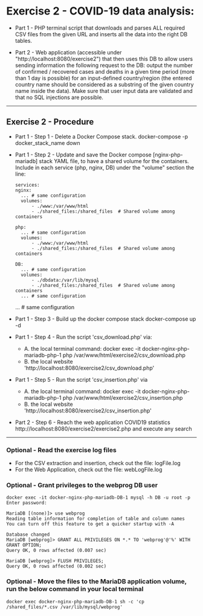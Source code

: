 # Exercise 2 - COVID-19 data analysis:
- Part 1 - PHP terminal script that downloads and parses ALL required CSV files from the given URL and inserts all the data into the right DB tables.

- Part 2 - Web application (accessible under "http://localhost:8080/exercise2") that then uses this DB to allow users sending information the following request to the DB: output the number of confirmed / recovered cases and deaths in a given time period (more than 1 day is possible) for an input-defined country/region (the entered country name should be considered as a substring of the given country name inside the data). Make sure that user input data are validated and that no SQL injections are possible.
----
## Exercise 2 - Procedure

- Part 1 - Step 1 - Delete a Docker Compose stack.
    docker-compose -p docker_stack_name down

- Part 1 - Step 2 - Update and save the Docker compose [nginx-php-mariadb] stack YAML file, to have a shared volume for the containers. 
	                  Include in each service (php, nginx, DB) under the "volume" section the line:
	
	  services:
      nginx:
        ... # same configuration
        volumes:
            - ./www:/var/www/html
            - ./shared_files:/shared_files  # Shared volume among containers 

      php:
        ... # same configuration 
        volumes:
            - ./www:/var/www/html 
            - ./shared_files:/shared_files  # Shared volume among containers

      DB:
        ... # same configuration 
        volumes:
            - ./dbdata:/var/lib/mysql
            - ./shared_files:/shared_files  # Shared volume among containers
        ... # same configuration 
    
    ... # same configuration 

- Part 1 - Step 3 - Build up the docker compose stack
	  docker-compose up -d

- Part 1 - Step 4 - Run the script 'csv_download.php' via:
  * A. the local terminal command: docker exec -it docker-nginx-php-mariadb-php-1 php /var/www/html/exercise2/csv_download.php 
  * B. the local website 'http://localhost:8080/exercise2/csv_download.php'

- Part 1 - Step 5 - Run the script 'csv_insertion.php' via
  * A. the local terminal command: docker exec -it docker-nginx-php-mariadb-php-1 php /var/www/html/exercise2/csv_insertion.php 
  * B. the local website 'http://localhost:8080/exercise2/csv_insertion.php'

- Part 2 - Step 6 - Reach the web application COVID19 statistics http://localhost:8080/exercise2/exercise2.php and execute any search


----
### Optional - Read the exercise log files
  - For the CSV extraction and insertion, check out the file: logFile.log
  - For the Web Application, check out the file: webLogFile.log

### Optional - Grant privileges to the webprog DB user
    docker exec -it docker-nginx-php-mariadb-DB-1 mysql -h DB -u root -p   
    Enter password: 

    MariaDB [(none)]> use webprog
    Reading table information for completion of table and column names
    You can turn off this feature to get a quicker startup with -A

    Database changed
    MariaDB [webprog]> GRANT ALL PRIVILEGES ON *.* TO 'webprog'@'%' WITH GRANT OPTION;
    Query OK, 0 rows affected (0.007 sec)

    MariaDB [webprog]> FLUSH PRIVILEGES;
    Query OK, 0 rows affected (0.002 sec)

### Optional - Move the files to the MariaDB application volume, run the below command in your local terminal
    docker exec docker-nginx-php-mariadb-DB-1 sh -c 'cp /shared_files/*.csv /var/lib/mysql/webprog'


